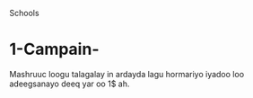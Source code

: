 Schools
# 1-Campain-
Mashruuc loogu talagalay in ardayda lagu hormariyo iyadoo loo adeegsanayo deeq yar oo 1$ ah.
